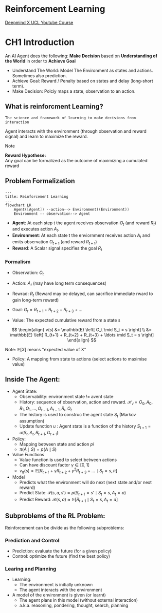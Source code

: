 # Reinforcement Learning

[Deepmind X UCL Youtube Course](https://youtu.be/aQJP3Z2Ho8U?si=XIrM9J_7FHwvsfbY)

# CH1 Introduction

An AI Agent does the following:
**Make Decision** based on **Understanding of the World** in order to **Achieve Goal**

* Understand The World: Model The Environment as states and actions. Sometimes also prediction.
* Achieve Goal: Reward / Penalty based on states and delay (long-short term).
* Make Decision: Polciy maps a state, observation to an action.

## What is reinforcment Learning?
```
The science and framework of learning to make decisions from interaction
```
Agent interacts with the environment (through observation and reward signal) and learn to maximize the reward.

> [!NOTE]
> **Reward Hypothese:** <br>
> Any goal can be formalized as the outcome of maximizing a cumulated reward

## Problem Formalization
```mermaid
---
title: Reinforcement Learning
---
flowchart LR
    Agent([Agent]) --action--> Environment((Environment))
    Environment -- observation--> Agent
```

* **Agent**:
At each step t the agent receives observation $O_t$ (and reward $R_t$) and executes action $A_t$.
* **Environment**:
At each state t the enviornment receives action $A_t$ and emits observation $O_{t+1}$ (and reward $R_{t+1}$)
* **Reward**:
A Scalar signal specifies the goal $R_t$

### Formalism
* Observation: $O_t$
* Action: $A_t$ (may have long term consequences)
* Rewrad: $R_t$  (Reward may be delayed, can sacrifice immediate rward to gain long-term reward)


* Goal: $G_t = R_{t+1} + R_{t+2} + R_{t+3} + \ldots$
* Value: The expected cumulative reward from a state s
  
$$
\begin{align}
v(s) &= \mathbb{E} \left[ G_t \mid S_t = s \right] \\
     &= \mathbb{E} \left[ R_{t+1} + R_{t+2} + R_{t+3} + \ldots \mid S_t = s \right]
\end{align}
$$

Note: $\mathbb{E}\left[ X \right]$ means "expected value of X"

* Policy: A mapping from state to actions (select actions to maximise value)

## Inside The Agent:
* Agent State:
  * Observability: environment state != avent state
  * History: sequence of observation, action and reward. $\mathcal{H_t} = O_0, A_0, R_1, O_1, \ldots, O_{t-1}, A_{t-1}, R_t, O_t$
  * The history is used to construc the agent state $S_t$ (Markov assumption)
  * Update function $u$ : Agent state is a function of the history $S_{t+1} = u(S_t, A_t, R_{t+1}, O_{t+1})$
* Policy:
  * Mapping between state and action $pi$
  * $\pi(A \mid S) = p(A \mid S)$
* Value Functions
  * Value function is used to select between actions
  * Can have discount factor $\gamma \in [0, 1]$
  * $v_\pi(s) = \mathbb{E}\left[R_{t+1} + \gamma R_{t+2} + \gamma^2 R_{t+3} + \ldots \mid S_t = s, \pi \right]$
* Model
  *  Predicts what the environment will do next (next state and/or next reward)
  * Predict State: $\mathcal{P}(s, a, s') \approx p(S_{t+1} = s' \mid S_t = s, A_t = a)$
  * Predict Reward: $\mathcal{R}(s, a) \approx \mathbb{E} \left[ R_{t+1} \mid S_t = s, A_t = a \right]$

## Subproblems of the RL Problem:

Reinforcement can be divide as the following subproblems:

### Prediction and Control
* Prediction: evaluate the future (for a given policy)
* Control: optimize the future (find the best policy)

### Learing and Planning
* Learning:
  * The environment is initially unknown
  * The agent interacts with the environment
* A model of the environment is given (or learnt)
  * The agent plans in this model (without external interaction)
  * a.k.a. reasoning, pondering, thought, search, planning






